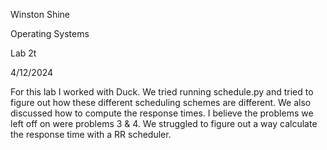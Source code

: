 Winston Shine

Operating Systems

Lab 2t

4/12/2024

For this lab I worked with Duck. We tried running schedule.py and tried to figure out how these
different scheduling schemes are different. We also discussed how to compute the response times.
I believe the problems we left off on were problems 3 & 4. We struggled to figure out a way
calculate the response time with a RR scheduler.
